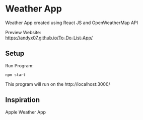 # Weather App

Weather App created using React JS and OpenWeatherMap API

Preview Website: <br/>
https://andyx07.github.io/To-Do-List-App/

## Setup
Run Program:
```
npm start
```

This program will run on the http://localhost:3000/

## Inspiration
Apple Weather App
